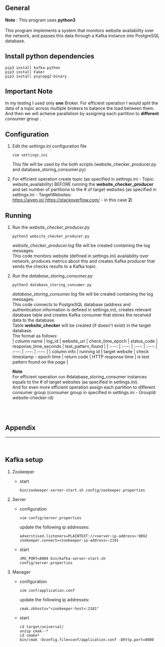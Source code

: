 
General
------------------------------
**__Note__** : This program uses **python3**
<br />
<br />
This program implements a system that monitors website availability over the network, and passes this data through a Kafka instance
into PostgreSQL database.



Install python dependencies
---------------------------

```
pip3 install kafka-python
pip3 install Faker
pip3 install psycopg2-binary
```

Important Note
--------------------------
In my testing I used only **one** Broker. For efficient operation I would split the data of a topic across multiple brokers 
to balance the load between them. And then we will acheive parallelism by assigning each partition to **different** consumer group .

Configuration
--------------------------
1. Edit the *settings.ini* configuration file
    ```
    vim settings.ini
    ```
    This file will be used by the both scripts (website_checker_producer.py and database_storing_consumer.py)

2. For efficient operation create topic (as specified in settings.ini - Topic: website_availability) BEFORE running the **website_checker_producer** and set number of partitions to the # of target websites  (as specified in settings.ini - TargetWebsites: https://aiven.io/,https://stackoverflow.com/ - in this case **2**)

Running
--------------------------

1. Run the *website_checker_producer.py*
    ```
    python3 website_checker_producer.py
    ```
    *website_checker_producer.log* file will be created containing the log messages. </br> 
    This code monitors website (defined in settings.ini) 
    availability over network, produces metrics about this and creates Kafka producer that sends the checks results to a Kafka topic.

2. Run the *database_storing_consumer.py*  
    ```
    python3 database_storing_consumer.py
    ```
    *database_storing_consumer.log* file will be created containing the log messages. </br> 
    This code connects to PostgreSQL database (address and authentication information is defined in settings.ini), creates relevant database table and creates Kafka consumer that stores the received data to the database. </br> 
    Table **website_checker** will be created (if doesn't exist) in the target database. </br>
    The format as follows: </br>
    | column name | log_id | website_url | check_time_epoch | status_code | response_time_seconds | test_pattern_found |
    | :---: | :---: | :---: | :---: | :---: | :---: | :---: | 
    | column info  | running id | target website | check timestamp - epoch time | return code | HTTP response time | is test pattern found on the page | 

    **Note** </br>
    For efficient operation run #database_storing_consumer instances equals to the # of target websites (as specified in settings.ini).</br>
             And for even more efficient operation assign each partition to different consumer group (consumer group in specified in settings.ini - GroupId: website-checker-id)

    



<br />
<br />

Appendix
--------------------------
--------------------------

<br />


Kafka setup
--------------

1. Zookeeper
    - start
        ```
        bin/zookeeper-server-start.sh config/zookeeper.properties
        ```

2.  Server
    - configuration
        ```
        vim config/server.properties
        ```
        update the following ip addresses:

        ```
        adverstised.listeners=PLAINTEXT://<server-ip-address>:9092
        zookeeper.connect=<zookeeper-ip-address>:2181
        ```

    - start
        ```
        JMX_PORT=8004 bin/kafka-server-start.sh config/server.properties
        ```


3.  Manager
    - configuration
        ```
        vim conf/application.conf
        ```
        update the following ip addresses:
        ```
        cmak.zkhosts="<zookeeper-host>:2181"
        ```
    - start
        ```
        cd target/universal/
        unzip cmak--*
        cd cmake*
        bin/cmak -Dconfig.file=conf/application.conf -Dhttp.port=8080

        ```
